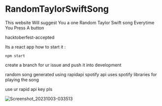 # RandomTaylorSwiftSong
This website Will suggest You a one Random Taylor Swift song Everytime You Press A button 

hacktoberfest-accepted


Its a react app 
how to start it :

`npm start`


create a branch for ur issue and push it into development

random song generated using rapidapi spotify api 
uses spotify libraries for playing the song



use ur rapid api key pls ﻿



![Screenshot_20231003-033513](https://github.com/rahulsingh2312/RandomTaylorSwiftSong/assets/111289008/86c206bc-75ab-4319-ab37-bfad574b3e4b)




